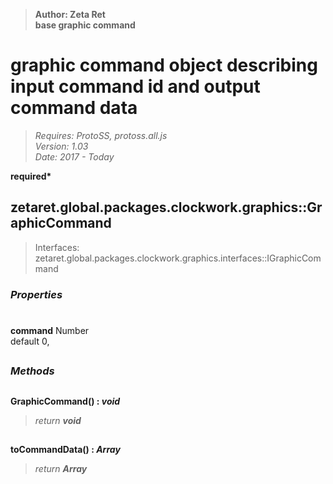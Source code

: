 > __Author: Zeta Ret__  
> __base graphic command__  
# graphic command object describing input command id and output command data  
> *Requires: ProtoSS, protoss.all.js*  
> *Version: 1.03*  
> *Date: 2017 - Today*  

__required*__

## zetaret.global.packages.clockwork.graphics::GraphicCommand  
> Interfaces: zetaret.global.packages.clockwork.graphics.interfaces::IGraphicCommand  

### *Properties*  

#  
__command__ Number  
default 0,   


##  
### *Methods*  

##  
__GraphicCommand() : *void*__  
  
> *return __void__*  

##  
__toCommandData() : *Array*__  
  
> *return __Array__*  

